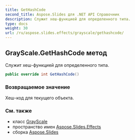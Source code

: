 ```yaml
---
title: GetHashCode
second_title: Aspose.Slides для .NET API Справочник
description: Служит хеш-функцией для определенного типа.
type: docs
weight: 30
url: /ru/aspose.slides.effects/grayscale/gethashcode/
---
```


## GrayScale.GetHashCode метод

Служит хеш-функцией для определенного типа.

```csharp
public override int GetHashCode()
```

### Возвращаемое значение

Хеш-код для текущего объекта.

### См. также

* класс [GrayScale](../../grayscale)
* пространство имен [Aspose.Slides.Effects](../../grayscale)
* сборка [Aspose.Slides](../../../)

<!-- DO NOT EDIT: сгенерировано xmldocmd для Aspose.Slides.dll -->